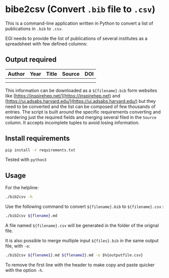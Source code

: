 # bibe2csv (Convert `.bib` file to `.csv`)

This is a command-line application written in Python to convert a list of
publications in `.bib` to `.csv`.

EGI needs to provide the list of publications of several institutes as a
spreadsheet with few defined columns:

## __Output required__

|Author|Year|Title|Source|DOI|
|---|---|---|---|---|
|   |   |   |   |   |
|   |   |   |   |   |

This information can be downloaded as a `${filename}.bib` form websites like
[https://inspirehep.net/](https://inspirehep.net)
and
[https://ui.adsabs.harvard.edu/](https://ui.adsabs.harvard.edu/)
but they need to be converted and the list can be composed of few thousands of entries.
The script is built around the specific requirements converting and reordering just
the required fields and merging several filed in the `Source` column.
It accepts incomplete tuples to avoid losing information.

## Install requirements

``` sh
pip install -r requirements.txt
```

Tested with `python3`

## Usage

For the helpline:

``` sh
./bib2csv -h
```

Use the following command to convert `${filename}.bib` to `${filename}.csv` :

``` sh
./bib2csv ${flename}.md
```

A file named `${filename}.csv` will be generated in the folder of the orignal file.

It is also possible to merge multiple input `${files}.bib` in the same output file,
with `-o`:

``` sh
./bib2csv ${flename1}.md ${flename2}.md -o $%{outputfile.csv}
```

To remove the first line with the header
to make copy and paste quicker with the option `-h`.
